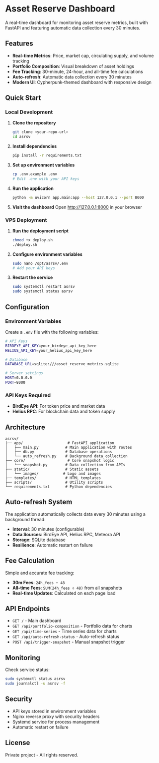 # Asset Reserve Dashboard

A real-time dashboard for monitoring asset reserve metrics, built with FastAPI and featuring automatic data collection every 30 minutes.

## Features

- **Real-time Metrics**: Price, market cap, circulating supply, and volume tracking
- **Portfolio Composition**: Visual breakdown of asset holdings
- **Fee Tracking**: 30-minute, 24-hour, and all-time fee calculations
- **Auto-refresh**: Automatic data collection every 30 minutes
- **Modern UI**: Cypherpunk-themed dashboard with responsive design

## Quick Start

### Local Development

1. **Clone the repository**
   ```bash
   git clone <your-repo-url>
   cd asrsv
   ```

2. **Install dependencies**
   ```bash
   pip install -r requirements.txt
   ```

3. **Set up environment variables**
   ```bash
   cp .env.example .env
   # Edit .env with your API keys
   ```

4. **Run the application**
   ```bash
   python -m uvicorn app.main:app --host 127.0.0.1 --port 8000
   ```

5. **Visit the dashboard**
   Open http://127.0.0.1:8000 in your browser

### VPS Deployment

1. **Run the deployment script**
   ```bash
   chmod +x deploy.sh
   ./deploy.sh
   ```

2. **Configure environment variables**
   ```bash
   sudo nano /opt/asrsv/.env
   # Add your API keys
   ```

3. **Restart the service**
   ```bash
   sudo systemctl restart asrsv
   sudo systemctl status asrsv
   ```

## Configuration

### Environment Variables

Create a `.env` file with the following variables:

```bash
# API Keys
BIRDEYE_API_KEY=your_birdeye_api_key_here
HELIUS_API_KEY=your_helius_api_key_here

# Database
DATABASE_URL=sqlite:///asset_reserve_metrics.sqlite

# Server settings
HOST=0.0.0.0
PORT=8000
```

### API Keys Required

- **BirdEye API**: For token price and market data
- **Helius RPC**: For blockchain data and token supply

## Architecture

```
asrsv/
├── app/                    # FastAPI application
│   ├── main.py            # Main application with routes
│   ├── db.py              # Database operations
│   └── auto_refresh.py    # Background data collection
├── core/                   # Core snapshot logic
│   └── snapshot.py        # Data collection from APIs
├── static/                # Static assets
│   └── images/           # Logo and images
├── templates/             # HTML templates
├── scripts/               # Utility scripts
└── requirements.txt       # Python dependencies
```

## Auto-refresh System

The application automatically collects data every 30 minutes using a background thread:

- **Interval**: 30 minutes (configurable)
- **Data Sources**: BirdEye API, Helius RPC, Meteora API
- **Storage**: SQLite database
- **Resilience**: Automatic restart on failure

## Fee Calculation

Simple and accurate fee tracking:

- **30m Fees**: `24h_fees ÷ 48`
- **All-time Fees**: `SUM(24h_fees ÷ 48)` from all snapshots
- **Real-time Updates**: Calculated on each page load

## API Endpoints

- `GET /` - Main dashboard
- `GET /api/portfolio-composition` - Portfolio data for charts
- `GET /api/time-series` - Time series data for charts
- `GET /api/auto-refresh-status` - Auto-refresh status
- `POST /api/trigger-snapshot` - Manual snapshot trigger

## Monitoring

Check service status:
```bash
sudo systemctl status asrsv
sudo journalctl -u asrsv -f
```

## Security

- API keys stored in environment variables
- Nginx reverse proxy with security headers
- Systemd service for process management
- Automatic restart on failure

## License

Private project - All rights reserved.
